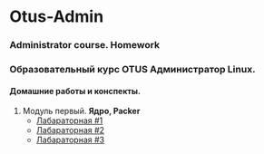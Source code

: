# Otus-Admin
### Administrator course. Homework
### Образовательный курс OTUS Администратор Linux. 
#### Домашние работы и конспекты.
1. Модуль первый. **Ядро, Packer**
     * [Лабараторная #1](Lab01)
     * [Лабараторная #2](Lab02)
     * [Лабараторная #3](Lab03)